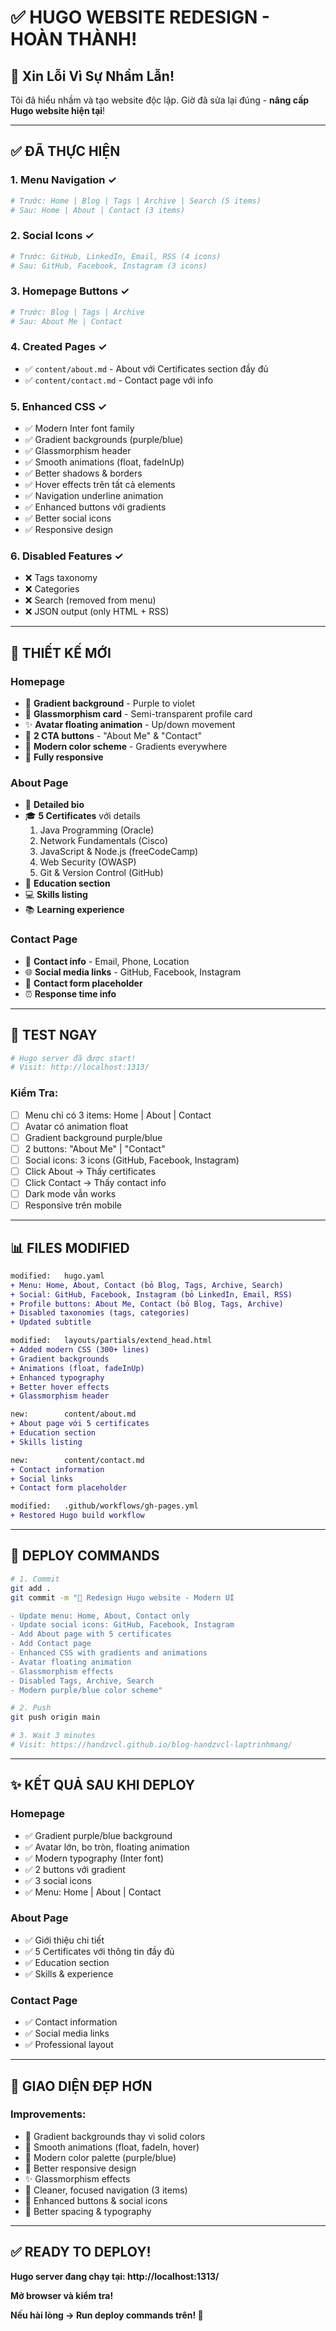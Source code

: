 # ✅ HUGO WEBSITE REDESIGN - HOÀN THÀNH!

## 🎉 Xin Lỗi Vì Sự Nhầm Lẫn!

Tôi đã hiểu nhầm và tạo website độc lập. Giờ đã sửa lại đúng - **nâng cấp Hugo website hiện tại**!

---

## ✅ ĐÃ THỰC HIỆN

### 1. **Menu Navigation** ✓

```yaml
# Trước: Home | Blog | Tags | Archive | Search (5 items)
# Sau: Home | About | Contact (3 items)
```

### 2. **Social Icons** ✓

```yaml
# Trước: GitHub, LinkedIn, Email, RSS (4 icons)
# Sau: GitHub, Facebook, Instagram (3 icons)
```

### 3. **Homepage Buttons** ✓

```yaml
# Trước: Blog | Tags | Archive
# Sau: About Me | Contact
```

### 4. **Created Pages** ✓

- ✅ `content/about.md` - About với Certificates section đầy đủ
- ✅ `content/contact.md` - Contact page với info

### 5. **Enhanced CSS** ✓

- ✅ Modern Inter font family
- ✅ Gradient backgrounds (purple/blue)
- ✅ Glassmorphism header
- ✅ Smooth animations (float, fadeInUp)
- ✅ Better shadows & borders
- ✅ Hover effects trên tất cả elements
- ✅ Navigation underline animation
- ✅ Enhanced buttons với gradients
- ✅ Better social icons
- ✅ Responsive design

### 6. **Disabled Features** ✓

- ❌ Tags taxonomy
- ❌ Categories
- ❌ Search (removed from menu)
- ❌ JSON output (only HTML + RSS)

---

## 🎨 THIẾT KẾ MỚI

### Homepage

- 🌈 **Gradient background** - Purple to violet
- 💎 **Glassmorphism card** - Semi-transparent profile card
- ✨ **Avatar floating animation** - Up/down movement
- 🎯 **2 CTA buttons** - "About Me" & "Contact"
- 🎨 **Modern color scheme** - Gradients everywhere
- 📱 **Fully responsive**

### About Page

- 📝 **Detailed bio**
- 🎓 **5 Certificates** với details
  1. Java Programming (Oracle)
  2. Network Fundamentals (Cisco)
  3. JavaScript & Node.js (freeCodeCamp)
  4. Web Security (OWASP)
  5. Git & Version Control (GitHub)
- 🏫 **Education section**
- 💻 **Skills listing**
- 📚 **Learning experience**

### Contact Page

- 📧 **Contact info** - Email, Phone, Location
- 🌐 **Social media links** - GitHub, Facebook, Instagram
- 💬 **Contact form placeholder**
- ⏰ **Response time info**

---

## 🚀 TEST NGAY

```powershell
# Hugo server đã được start!
# Visit: http://localhost:1313/
```

### Kiểm Tra:

- [ ] Menu chỉ có 3 items: Home | About | Contact
- [ ] Avatar có animation float
- [ ] Gradient background purple/blue
- [ ] 2 buttons: "About Me" | "Contact"
- [ ] Social icons: 3 icons (GitHub, Facebook, Instagram)
- [ ] Click About → Thấy certificates
- [ ] Click Contact → Thấy contact info
- [ ] Dark mode vẫn works
- [ ] Responsive trên mobile

---

## 📊 FILES MODIFIED

```diff
modified:   hugo.yaml
+ Menu: Home, About, Contact (bỏ Blog, Tags, Archive, Search)
+ Social: GitHub, Facebook, Instagram (bỏ LinkedIn, Email, RSS)
+ Profile buttons: About Me, Contact (bỏ Blog, Tags, Archive)
+ Disabled taxonomies (tags, categories)
+ Updated subtitle

modified:   layouts/partials/extend_head.html
+ Added modern CSS (300+ lines)
+ Gradient backgrounds
+ Animations (float, fadeInUp)
+ Enhanced typography
+ Better hover effects
+ Glassmorphism header

new:        content/about.md
+ About page với 5 certificates
+ Education section
+ Skills listing

new:        content/contact.md
+ Contact information
+ Social links
+ Contact form placeholder

modified:   .github/workflows/gh-pages.yml
+ Restored Hugo build workflow
```

---

## 🎯 DEPLOY COMMANDS

```bash
# 1. Commit
git add .
git commit -m "🎨 Redesign Hugo website - Modern UI

- Update menu: Home, About, Contact only
- Update social icons: GitHub, Facebook, Instagram
- Add About page with 5 certificates
- Add Contact page
- Enhanced CSS with gradients and animations
- Avatar floating animation
- Glassmorphism effects
- Disabled Tags, Archive, Search
- Modern purple/blue color scheme"

# 2. Push
git push origin main

# 3. Wait 3 minutes
# Visit: https://handzvcl.github.io/blog-handzvcl-laptrinhmang/
```

---

## ✨ KẾT QUẢ SAU KHI DEPLOY

### Homepage

- ✅ Gradient purple/blue background
- ✅ Avatar lớn, bo tròn, floating animation
- ✅ Modern typography (Inter font)
- ✅ 2 buttons với gradient
- ✅ 3 social icons
- ✅ Menu: Home | About | Contact

### About Page

- ✅ Giới thiệu chi tiết
- ✅ 5 Certificates với thông tin đầy đủ
- ✅ Education section
- ✅ Skills & experience

### Contact Page

- ✅ Contact information
- ✅ Social media links
- ✅ Professional layout

---

## 🎨 GIAO DIỆN ĐẸP HƠN

### Improvements:

- 🌈 Gradient backgrounds thay vì solid colors
- 💫 Smooth animations (float, fadeIn, hover)
- 🎨 Modern color palette (purple/blue)
- 📱 Better responsive design
- ✨ Glassmorphism effects
- 🎯 Cleaner, focused navigation (3 items)
- 💎 Enhanced buttons & social icons
- 📐 Better spacing & typography

---

## ✅ READY TO DEPLOY!

**Hugo server đang chạy tại: http://localhost:1313/**

**Mở browser và kiểm tra!**

**Nếu hài lòng → Run deploy commands trên! 🚀**
